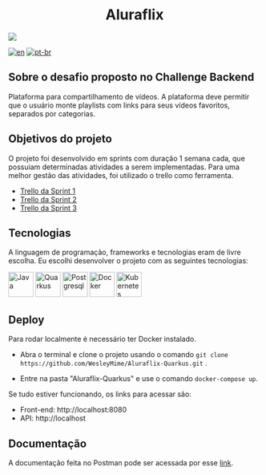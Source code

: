 <h1 align="center"> Aluraflix </h1>

![](https://user-images.githubusercontent.com/55067868/203868802-f2b30f31-420b-462f-9e95-e84653acc53b.png#vitrinedev)

[![en](https://img.shields.io/badge/lang-en-red.svg)](https://github.com/WesleyMime/Aluraflix-Quarkus/blob/main/README.md)
[![pt-br](https://img.shields.io/badge/lang-pt--br-g.svg)](https://github.com/WesleyMime/Aluraflix-Quarkus/blob/main/README.pt-br.md)

## Sobre o desafio proposto no Challenge Backend

Plataforma para compartilhamento de vídeos. A plataforma deve permitir que o usuário monte playlists com links para seus vídeos favoritos, separados por categorias.

## Objetivos do projeto

O projeto foi desenvolvido em sprints com duração 1 semana cada, que possuiam determinadas atividades a serem implementadas. Para uma melhor gestão das atividades, foi utilizado o trello como ferramenta.

- [Trello da Sprint 1](https://trello.com/b/Mj5x6lMZ/alura-challenge-backend-semana-1)
- [Trello da Sprint 2](https://trello.com/b/5DavhAH7/alura-challenge-backend-semana-2)
- [Trello da Sprint 3](https://trello.com/b/STIogyU7/alura-challenge-backend-semana-3)

## Tecnologias

A linguagem de programação, frameworks e tecnologias eram de livre escolha. Eu escolhi desenvolver o projeto com as seguintes tecnologias:

<img alt="Java" src="https://cdn.jsdelivr.net/gh/devicons/devicon/icons/java/java-original-wordmark.svg" width="50" height="50" /> <img alt="Quarkus" src="https://design.jboss.org/quarkus/logo/final/SVG/quarkus_icon_rgb_default.svg" width="50" height="50" /> <img alt="Postgresql" src="https://cdn.jsdelivr.net/gh/devicons/devicon/icons/postgresql/postgresql-original-wordmark.svg" width="50" height="50" /> <img alt="Docker" src="https://cdn.jsdelivr.net/gh/devicons/devicon/icons/docker/docker-plain-wordmark.svg" width="50" height="50" /> <img alt="Kubernetes" src="https://cdn.jsdelivr.net/gh/devicons/devicon/icons/kubernetes/kubernetes-plain-wordmark.svg" width="50" height="50" />

## Deploy


Para rodar localmente é necessário ter Docker instalado.

- Abra o terminal e clone o projeto usando o comando  `git clone https://github.com/WesleyMime/Aluraflix-Quarkus.git`
.

- Entre na pasta "Aluraflix-Quarkus" e use o comando `docker-compose up`.

Se tudo estiver funcionando, os links para acessar são:
- Front-end: http://localhost:8080
- API: http://localhost

## Documentação

A documentação feita no Postman pode ser acessada por esse [link](https://documenter.getpostman.com/view/19203694/2s8ZDa2MUK).
